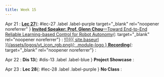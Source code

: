 ```yaml
---
title: Week 15
---
```




Apr 21
: [**Lec 27**](https://glenchou.github.io){: #lec-27 .label .label-purple target="_blank" rel="noopener noreferrer" } [**Invited Speaker: Prof. Glenn Chou**—Toward End-to-End Reliable Learning-based Control for Robot Autonomy](https://glenchou.github.io){: target="_blank" rel="noopener noreferrer"}
  : [![]({{ site.baseurl }}/assets/logos/yt_icon_rgb.png){: .module-logo } **Recording**](https://leccap.engin.umich.edu/leccap/player/r/lfcLlj){: target="_blank" rel="noopener noreferrer"}
: &nbsp;


Apr 22
: **Dis 13**{: #dis-13 .label .label-blue } **Project Showcase**
: &nbsp;


Apr 23
: **Lec 28**{: #lec-28 .label .label-purple } **No Class**
: &nbsp;


